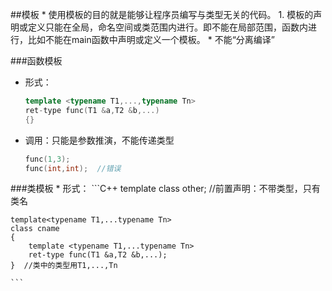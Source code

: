 ##模板
* 
使用模板的目的就是能够让程序员编写与类型无关的代码。
1. 
模板的声明或定义只能在全局，命名空间或类范围内进行。即不能在局部范围，函数内进行，比如不能在main函数中声明或定义一个模板。
* 
不能“分离编译”

###函数模板
* 形式：
    ```C++
    template <typename T1,...,typename Tn>
    ret-type func(T1 &a,T2 &b,...)
    {}
    ```
* 调用：只能是参数推演，不能传递类型
    ```C++
    func(1,3);
    func(int,int);  //错误
    ```

###类模板
* 
形式：
    ```C++ 
    template<class data_obj>
    class other;    //前置声明：不带类型，只有类名
        
    template<typename T1,...typename Tn>
    class cname
    {
        template <typename T1,...typename Tn>
        ret-type func(T1 &a,T2 &b,...);
    }  //类中的类型用T1,...,Tn
    
    ```